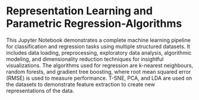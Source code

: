 # Representation Learning and Parametric Regression-Algorithms
This Jupyter Notebook demonstrates a complete machine learning pipeline for classification and regression tasks using multiple structured datasets. It includes data loading, preprocessing, exploratory data analysis, algorithmic modeling, and dimensionality reduction techniques for insightful visualizations. The algorithms used for regression are k-nearest neighbours, random forests, and gradient tree boosting, where root mean squared error (RMSE) is used to measure performance. T-SNE, PCA, and LDA are used on the datasets to demonstrate feature extraction to create new representations of the data.
